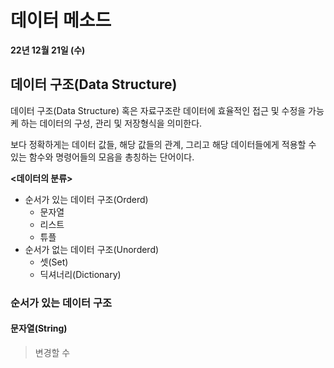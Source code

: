 # 데이터 메소드

**22년 12월 21일 (수)** 

## 데이터 구조(Data Structure)

데이터 구조(Data Structure) 혹은 자료구조란 데이터에 효율적인 접근 및 수정을 가능케 하는 데이터의 구성, 관리 및 저장형식을 의미한다.

보다 정확하게는 데이터 값들, 해당 값들의 관계, 그리고 해당 데이터들에게 적용할 수 있는 함수와 명령어들의 모음을 총칭하는 단어이다.


**<데이터의 분류>**
- 순서가 있는 데이터 구조(Orderd)
    - 문자열
    - 리스트
    - 튜플
- 순서가 없는 데이터 구조(Unorderd)
    - 셋(Set)
    - 딕셔너리(Dictionary)

### 순서가 있는 데이터 구조

#### 문자열(String)

> 변경할 수
